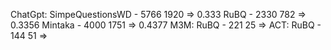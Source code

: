 ChatGpt: 
    SimpeQuestionsWD - 5766 1920 => 0.333
    RuBQ - 2330 782 => 0.3356
    Mintaka - 4000 1751 => 0.4377
M3M:
    RuBQ - 221 25 => 
ACT:
    RuBQ - 144 51 =>